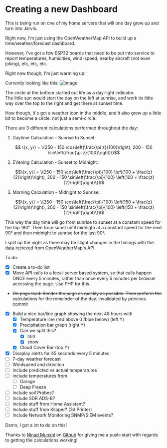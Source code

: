#  Creating a new Dashboard

This is being run on one of my home servers that will one day grow up and turn into Jarvis.

Right now, I'm just using the OpenWeatherMap API to build up a time/weather/forecast dashboard.

However, I've got a few ESP32 boards that need to be put into service to report temperatures, humidities, wind-speed, nearby aircraft (not even joking), etc, etc, etc.

Right now though, I'm just warming up!

Currently looking like this:
![image](https://github.com/Blyzz616/dashboard/assets/19424317/f770824a-1c90-4f66-93a0-86c7b2aa2229)


The circle at the bottom started out life as a day-light indicator.   
   The little sun would start the day on the left at sunrise, and work its little way over the top to the right and get there at sunset time.

How though, It's got a weather icon in the middle, and it also grew up a little bit to become a circle. not just a semi-circle.

There are 3 different calculations performed throughout the day:

1. Daytime Calculation - Sunrise to Sunset:
```math
   \{x, y\} = \{250 - 150 \cos\left(\frac{\pi z}{100}\right), 200 - 150 \sin\left(\frac{\pi z}{100}\right)\}
```

2. EVening Calculation - Sunset to Midnight:
```math
\{x, y\} = \{250 - 150 \cos\left(\frac{\pi}{100} \left(100 + \frac{z}{2}\right)\right), 200 - 150 \sin\left(\frac{\pi}{100} \left(100 + \frac{z}{2}\right)\right)\}
```

3. Morning Calculation - Midnight to Sunrise:
```math
\{x, y\} = \{250 - 150 \cos\left(\frac{\pi}{100} \left(150 + \frac{z}{2}\right)\right), 200 - 150 \sin\left(\frac{\pi}{100} \left(150 + \frac{z}{2}\right)\right)\}
```

This way the day time will go from sunrise to sunset at a constant speed for the top 180°. Then from sunet until midnigth at a constant speed for the next 90° and then midnight to sunrise for the last 90°.

I split up the night as there may be slight changes in the timings with the data recieved from OpenWeatherMap's API.

To do:

- [x] Create a to-do list
- [x] Move API calls to a local-server based system, so that calls happen ONCE every 5 minutes, rather than once every 5 minutes per browser accessing the page. Use PHP for this.
- ~~On page load: Render the page as quickly as possible. Then preform the calculations for the remainder of the day.~~ invalidated by previous commit
- [x] Build a nice bar/line graph showing the next 48 hours with
  - [x] Temperature line (red above 0 /blue below) (left Y)
  - [x] Precipitation bar graph (right Y)
  - [x] Can we split this?
    - [x] rain
    - [x] snow
  - [x] Cloud Cover Bar (top Y)
- [x] Disaplay alerts for 45 seconds every 5 minutes
- [ ] 7-day weather forecast
- [ ] Windspeed and direction
- [ ] Include predicted vs actual temperatures
- [ ] include temperatures from
  - [ ] Garage
  - [ ] Deep Freeze
- [ ] Include soil Probes?
- [ ] Include SDR ADS-B?
- [ ] Include stuff from Home Assistant?
- [ ] Include stuff from Klipper? (3d Printer)
- [ ] Include Network Monitoring SNMP/SIEM events?

Damn, I got a lot to do on this!

Thanks to [Ninad Munshi](https://math.stackexchange.com/users/698724/ninad-munshi) on [Github](https://math.stackexchange.com/questions/4934077/calculating-percentage-coordinates-on-an-arc) for giving me a push-start with regards to getting the calculations working!
